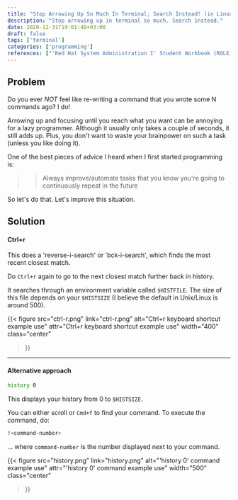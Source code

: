 ```yaml
---
title: "Stop Arrowing Up So Much In Terminal; Search Instead! (in Linux/Unix (Mac))"
description: "Stop arrowing up in terminal so much. Search instead."
date: 2020-12-31T19:01:40+03:00
draft: false
tags: ['terminal']
categories: ['programming']
references: ["'Red Hat System Administration I' Student Workbook (ROLE)"]
---
```


## Problem
Do you ever *NOT* feel like re-writing a command that you wrote some N commands ago?
I do!

Arrowing up and focusing until you reach what you want can be annoying for a lazy programmer. Although it usually only takes a couple of seconds, it still adds up. Plus, you don't want
to waste your brainpower on such a task (unless you like doing it).

One of the best pieces of advice I heard when I first started programming is:
>> Always improve/automate tasks that you know you're going to continuously repeat in the future

So let's do that. Let's improve this situation.

## Solution

#### Ctrl+r

This does a 'reverse-i-search' or 'bck-i-search', which finds the most recent closest match.

Do `Ctrl+r` again to go to the next closest match further back in history.

It searches through an environment variable called `$HISTFILE`. The size of this file depends on your
`$HISTSIZE` (I believe the default in Unix/Linux is around 500).

{{< figure
src="ctrl-r.png"
link="ctrl-r.png"
alt="Ctrl+r keyboard shortcut example use"
attr="Ctrl+r keyboard shortcut example use"
width="400"
class="center"
>}}

____

#### Alternative approach
```Bash
history 0
```

This displays your history from 0 to `$HISTSIZE`.

You can either scroll or `Cmd+f` to find your command.
To execute the command, do:

```Bash
!<command-number>
```
... where `command-number` is the number displayed next to your command.

{{< figure
src="history.png"
link="history.png"
alt="'history 0' command example use"
attr="'history 0' command example use"
width="500"
class="center"
>}}

